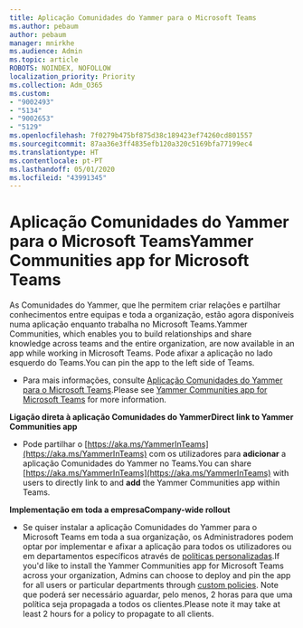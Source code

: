 ```yaml
---
title: Aplicação Comunidades do Yammer para o Microsoft Teams
ms.author: pebaum
author: pebaum
manager: mnirkhe
ms.audience: Admin
ms.topic: article
ROBOTS: NOINDEX, NOFOLLOW
localization_priority: Priority
ms.collection: Adm_O365
ms.custom:
- "9002493"
- "5134"
- "9002653"
- "5129"
ms.openlocfilehash: 7f0279b475bf875d38c189423ef74260cd801557
ms.sourcegitcommit: 87aa36e3ff4835efb120a320c5169bfa77199ec4
ms.translationtype: HT
ms.contentlocale: pt-PT
ms.lasthandoff: 05/01/2020
ms.locfileid: "43991345"
---
```

# <a name="yammer-communities-app-for-microsoft-teams"></a><span data-ttu-id="3fbce-102">Aplicação Comunidades do Yammer para o Microsoft Teams</span><span class="sxs-lookup"><span data-stu-id="3fbce-102">Yammer Communities app for Microsoft Teams</span></span>

<span data-ttu-id="3fbce-103">As Comunidades do Yammer, que lhe permitem criar relações e partilhar conhecimentos entre equipas e toda a organização, estão agora disponíveis numa aplicação enquanto trabalha no Microsoft Teams.</span><span class="sxs-lookup"><span data-stu-id="3fbce-103">Yammer Communities, which enables you to build relationships and share knowledge across teams and the entire organization, are now available in an app while working in Microsoft Teams.</span></span> <span data-ttu-id="3fbce-104">Pode afixar a aplicação no lado esquerdo do Teams.</span><span class="sxs-lookup"><span data-stu-id="3fbce-104">You can pin the app to the left side of Teams.</span></span> 

- <span data-ttu-id="3fbce-105">Para mais informações, consulte [Aplicação Comunidades do Yammer para o Microsoft Teams](https://go.microsoft.com/fwlink/?linkid=2127757&clcid=0x409).</span><span class="sxs-lookup"><span data-stu-id="3fbce-105">Please see [Yammer Communities app for Microsoft Teams](https://go.microsoft.com/fwlink/?linkid=2127757&clcid=0x409) for more information.</span></span>

<span data-ttu-id="3fbce-106">**Ligação direta à aplicação Comunidades do Yammer**</span><span class="sxs-lookup"><span data-stu-id="3fbce-106">**Direct link to Yammer Communities app**</span></span>

- <span data-ttu-id="3fbce-107">Pode partilhar o [https://aka.ms/YammerInTeams](https://aka.ms/YammerInTeams) com os utilizadores para **adicionar** a aplicação Comunidades do Yammer no Teams.</span><span class="sxs-lookup"><span data-stu-id="3fbce-107">You can share [https://aka.ms/YammerInTeams](https://aka.ms/YammerInTeams) with users to directly link to and **add** the Yammer Communities app within Teams.</span></span>

<span data-ttu-id="3fbce-108">**Implementação em toda a empresa**</span><span class="sxs-lookup"><span data-stu-id="3fbce-108">**Company-wide rollout**</span></span>

- <span data-ttu-id="3fbce-109">Se quiser instalar a aplicação Comunidades do Yammer para o Microsoft Teams em toda a sua organização, os Administradores podem optar por implementar e afixar a aplicação para todos os utilizadores ou em departamentos específicos através de [políticas personalizadas](https://docs.microsoft.com/microsoftteams/manage-apps).</span><span class="sxs-lookup"><span data-stu-id="3fbce-109">If you'd like to install the Yammer Communities app for Microsoft Teams across your organization, Admins can choose to deploy and pin the app for all users or particular departments through [custom policies](https://docs.microsoft.com/microsoftteams/manage-apps).</span></span> <span data-ttu-id="3fbce-110">Note que poderá ser necessário aguardar, pelo menos, 2 horas para que uma política seja propagada a todos os clientes.</span><span class="sxs-lookup"><span data-stu-id="3fbce-110">Please note it may take at least 2 hours for a policy to propagate to all clients.</span></span>
